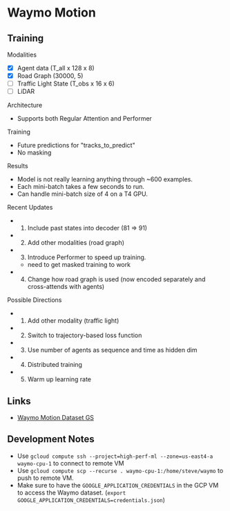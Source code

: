 # Waymo Motion

## Training

Modalities
- [X] Agent data (T_all x 128 x 8)
- [X] Road Graph (30000, 5)
- [ ] Traffic Light State (T_obs x 16 x 6)
- [ ] LiDAR

Architecture
- Supports both Regular Attention and Performer

Training
- Future predictions for "tracks_to_predict"
- No masking

Results
- Model is not really learning anything through ~600 examples.
- Each mini-batch takes a few seconds to run.
- Can handle mini-batch size of 4 on a T4 GPU.

Recent Updates
- 1. Include past states into decoder (81 => 91)
- 2. Add other modalities (road graph)
- 3. Introduce Performer to speed up training.
    - need to get masked training to work
- 4. Change how road graph is used (now encoded separately and cross-attends with agents)

Possible Directions
- 1. Add other modality (traffic light)
- 2. Switch to trajectory-based loss function
- 3. Use number of agents as sequence and time as hidden dim
- 4. Distributed training
- 5. Warm up learning rate

## Links

- [Waymo Motion Dataset GS](https://console.cloud.google.com/storage/browser/waymo_open_dataset_motion_v_1_2_0)

## Development Notes

- Use `gcloud compute ssh --project=high-perf-ml --zone=us-east4-a waymo-cpu-1` to connect to remote VM
- Use `gcloud compute scp --recurse . waymo-cpu-1:/home/steve/waymo` to push to remote VM.
- Make sure to have the `GOOGLE_APPLICATION_CREDENTIALS` in the GCP VM to access the Waymo dataset. (`export GOOGLE_APPLICATION_CREDENTIALS=credentials.json`)